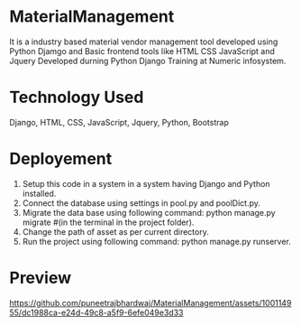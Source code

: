 # MaterialManagement
It is a industry based material vendor management tool developed using Python  Djamgo and Basic frontend tools like HTML CSS JavaScript and Jquery Developed durning Python Django Training at Numeric infosystem.

# Technology Used
Django, HTML, CSS, JavaScript, Jquery, Python, Bootstrap

# Deployement
1. Setup this code in a system in a system having Django and Python installed.
2. Connect the database using settings in pool.py and poolDict.py. 
3. Migrate the data base using following command: python manage.py migrate #(in the terminal in the project folder). 
4. Change the path of asset as per current directory.
5. Run the project using following command: python manage.py runserver.

# Preview
https://github.com/puneetrajbhardwaj/MaterialManagement/assets/100114955/dc1988ca-e24d-49c8-a5f9-6efe049e3d33

